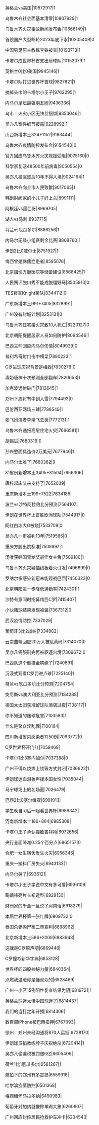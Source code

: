 英格兰vs美国|10872917|1

乌鲁木齐社会面基本清零|10807929|1

乌鲁木齐火灾事故新闻发布会|10666149|1

首艘国产大型邮轮2023年底下水|10205409|0

中国男足原主教练李铁被查|10193713|1

卡塔尔成世界杯首支出局球队|10152079|1

英格兰0比0美国|9945146|1

卡塔尔队打进世界杯首球|9827821|1

摘掉头巾的卡塔尔小王子|9762295|1

内马尔足坛最强朋友圈|9436336|

乌市：火灾小区无铁丝捆绑|9353046|1

吴亦凡案件细节披露|9228992|1

山西新增本土324+1152|9163444|

乌鲁木齐疫情防控发布会|9154540|0

官方回应乌鲁木齐火灾救援受阻|9075160|0

科学家复活48500年前病毒|9050554|0

吴亦凡被驱逐后10年不得入境|9024164|1

乌鲁木齐向全市人民致歉|9017065|1

韩剧财阀家的小儿子好上头|8991111|

阿根廷vs墨西哥|8969705|

湖人vs马刺|8937715|

荷兰vs厄瓜多尔|8886256|1

内马尔无缘小组赛剩余比赛|8808760|1

伊朗2比0威尔士|8751927|1

梅西曾是侏儒症患者|8595076|

北京加快方舱医院等储备建设|8568425|1

人民网评脱口秀不能成脱缰野马|8505910|0

TES官宣Knight离队|8344112|0

广东新增本土991+7405|8328991|

广州没有封城计划|8253131|0

乌鲁木齐住宅楼火灾致10人死亡|8220127|0

北京朝阳提醒居家人员如何防护|8094546|1

巴西主帅回应内马尔伤情|8049929|0

普利希奇射门击中横梁|7890223|1

C罗进球庆祝背景是梅西|7830278|0

毒奶唐梓十次预测全部翻车|7820653|1

加克波远射破门|7813645|1

郑州下周将有中到大雪|7794493|0

巴伦西亚两场三球|7788549|1

张飞扮演者李靖飞去世|7772131|1

乌鲁木齐通报高层住宅火灾|7696581|1

胡锡进|7680319|0

孙兴慜面具造价2万美元|7677946|1

内马尔太难了|7660362|0

31省份新增本土3405+31504|7656306|

唐梓起床又来支持了|7652039|

重庆新增本土199+7522|7634185|

波兰vs沙特阿拉伯比分预测|7564107|

伊朗在世界杯上首胜欧洲球队|7544917|0

网红白冰大G被烧|7533709|0

吴亦凡一审被判13年|7519585|0

重庆方舱出院标准|7509897|1

汤唯获韩国青龙奖最佳女主角|7509180|1

乌鲁木齐火灾疑插线板着火引发|7496899|0

罗纳尔多感染新冠未能观战巴西|7450323|0

北京朝阳进一步降低通勤率|7424301|1

沙特有意同时招募梅西C罗|7415407|

小伙赌球结果发现被骗|7367312|0

武汉疫情防控|7337029|

葡萄牙3比2加纳|7334882|

云南曲靖回应20万人被赋黄码|7314070|0

吴亦凡需服刑完再被驱逐出境|7309672|0

巴西队这个倒挂金钩绝了|7240891|

沉浸式观看C罗罚进点球|7225140|1

荷兰vs厄瓜多尔比分预测|7204754|

突尼斯vs澳大利亚比分预测|7184288|

德国太太团获准留球队酒店过夜|7138117|1

你不知道的赌球危害|7100583|1

什么是聚众淫乱罪|7100164|

四川新增省内感染者1250例|7093772|0

C罗世界杯开门红|7059468|

卡塔尔1比3塞内加尔|7037388|0

广州不得以烧焊上锁等方式封闭|7036922|1

伊朗球迷血泪妆声援本国女性|7035044|

马宁球场上的名场面|7026479|

巴西2比0塞尔维亚|6991913|

学生晚自习后一起看世界杯|6989342|

河南新增本土186+804|6985308|

卡塔尔王子承认撞脸吉祥物|6972656|

央行全面降准0.25个百分点|6965157|0

合肥一女生宿舍发生火灾|6956345|

重庆一塑料厂房失火|6943133|1

内马尔哭了|6936121|

卡塔尔小王子学说中文有多可爱|6936109|

鞠婧祎亮片长裙造型|6929130|

财阀家的千金一旦说了河南话|6918279|

本届世界杯第一张红牌|6909732|0

泰国杀妻抛尸案二审宣判|6898962|

北京新增本土586+2009|6883943|

这就是C罗原声吧|6869446|

C罗撞衫新华字典|6853128|

世界杯的四股神秘力量|6840364|

点燃我温暖你是懂观众的|6828469|

广州一小区15例阳性复查结果为阴|6819721|1

英格兰球迷太懂中国球迷了|6814437|

我们的当打之年开播|6814306|

数百部iPhone被巴西扣押|6767093|

徐州：郑州未经沟通将870人运抵|6728170|

伊朗球员掐教练脖子庆祝绝杀|6720414|1

吴亦凡偷逃税被罚缴6亿|6605409|

荷兰1比1厄瓜多尔|6581267|1

航拍下的郑州有多震撼|6559918|

哈尔滨疫情防控|6501368|

梅西缅怀马拉多纳|6490983|

葡萄牙对加纳就像羚羊踢大象|6260807|

广州回应封控居民抢救护车冲卡|6234543|

